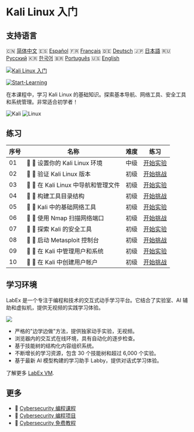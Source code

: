 # Kali Linux 入门

## 支持语言

🇨🇳 [简体中文](README_zh.md) 🇪🇸 [Español](README_es.md) 🇫🇷 [Français](README_fr.md) 🇩🇪 [Deutsch](README_de.md) 🇯🇵 [日本語](README_ja.md) 🇷🇺 [Русский](README_ru.md) 🇰🇷 [한국어](README_ko.md) 🇧🇷 [Português](README_pt.md) 🇺🇸 [English](README.md) 

[![Kali Linux 入门](https://cover-creator.labex.io/kali-linux-for-beginners.png?lang=zh)](https://labex.io/zh/courses/kali-linux-for-beginners)

[![Start-Learning](https://img.shields.io/badge/Start-Learning-whitesmoke?style=for-the-badge)](https://labex.io/zh/courses/kali-linux-for-beginners)

在本课程中，学习 Kali Linux 的基础知识。探索基本导航、网络工具、安全工具和系统管理。非常适合初学者！

![Kali](https://img.shields.io/badge/Kali-whitesmoke?style=for-the-badge&logo=kali)
![Linux](https://img.shields.io/badge/Linux-whitesmoke?style=for-the-badge&logo=linux)


## 练习

|   序号 | 名称                                 | 难度   | 练习                                                                                                                    |
|--------|--------------------------------------|--------|-------------------------------------------------------------------------------------------------------------------------|
|     01 | 📖 🔵 设置你的 Kali Linux 环境       | 中级   | <a target='_blank' href='https://labex.io/zh/tutorials/kali-setting-up-your-kali-linux-environment-552195'>开始实验</a> |
|     02 | 🎯 🔵 验证 Kali Linux 版本           | 初级   | <a target='_blank' href='https://labex.io/zh/tutorials/kali-verify-kali-linux-version-552268'>开始挑战</a>              |
|     03 | 📖 🔵 在 Kali Linux 中导航和管理文件 | 初级   | <a target='_blank' href='https://labex.io/zh/tutorials/kali-navigating-and-managing-files-in-kali-552194'>开始实验</a>  |
|     04 | 🎯 🔵 构建工具目录结构               | 初级   | <a target='_blank' href='https://labex.io/zh/tutorials/kali-build-tool-directory-structure-552274'>开始挑战</a>         |
|     05 | 📖 🔵 Kali 中的基础网络工具          | 初级   | <a target='_blank' href='https://labex.io/zh/tutorials/kali-basic-networking-tools-in-kali-552191'>开始实验</a>         |
|     06 | 🎯 🔵 使用 Nmap 扫描网络端口         | 初级   | <a target='_blank' href='https://labex.io/zh/tutorials/kali-scan-network-ports-with-nmap-552280'>开始挑战</a>           |
|     07 | 📖 🔵 探索 Kali 的安全工具           | 初级   | <a target='_blank' href='https://labex.io/zh/tutorials/kali-exploring-kali-s-security-tools-552192'>开始实验</a>        |
|     08 | 🎯 🔵 启动 Metasploit 控制台         | 初级   | <a target='_blank' href='https://labex.io/zh/tutorials/kali-start-metasploit-console-552287'>开始挑战</a>               |
|     09 | 📖 🔵 在 Kali 中管理用户和系统       | 初级   | <a target='_blank' href='https://labex.io/zh/tutorials/kali-managing-users-and-system-in-kali-552193'>开始实验</a>      |
|     10 | 🎯 🔵 在 Kali 中创建用户帐户         | 初级   | <a target='_blank' href='https://labex.io/zh/tutorials/kali-create-user-account-in-kali-552291'>开始挑战</a>            |

## 学习环境

LabEx 是一个专注于编程和技术的交互式动手学习平台。它结合了实验室、AI 辅助和虚拟机，提供无视频的实践学习体验。

![](https://tutorial-screenshot.getvm.io/images/vm-1725247253.png)

- 严格的"边学边做"方法，提供独家动手实验，无视频。
- 浏览器内的交互式在线环境，具有自动化的逐步检查。
- 基于技能树的结构化内容组织系统。
- 不断增长的学习资源，包含 30 个技能树和超过 6,000 个实验。
- 基于最新 AI 模型构建的学习助手 Labby，提供对话式学习体验。

了解更多 [LabEx VM](https://support.labex.io/using-labex/virtual-machine).

## 更多

- 🔗 [Cybersecurity 编程课程](https://github.com/labex-labs/awesome-programming-courses)
- 🔗 [Cybersecurity 编程项目](https://github.com/labex-labs/awesome-programming-projects)
- 🔗 [Cybersecurity 免费教程](https://github.com/labex-labs/cybersecurity-free-tutorials)

